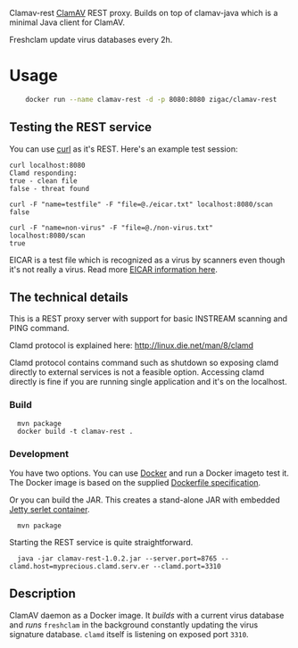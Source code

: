 Clamav-rest [ClamAV](http://www.clamav.net/) REST proxy. Builds on top of clamav-java which is a minimal Java client for ClamAV.

Freshclam update virus databases every 2h.

# Usage

```bash
    docker run --name clamav-rest -d -p 8080:8080 zigac/clamav-rest
```

## Testing the REST service

You can use [curl](http://curl.haxx.se/) as it's REST. Here's an example test session:

```
curl localhost:8080
Clamd responding: 
true - clean file
false - threat found

curl -F "name=testfile" -F "file=@./eicar.txt" localhost:8080/scan
false

curl -F "name=non-virus" -F "file=@./non-virus.txt" localhost:8080/scan
true
```

EICAR is a test file which is recognized as a virus by scanners even though it's not really a virus. Read more [EICAR information here](https://www.eicar.org/?page_id=3950).


## The technical details

This is a REST proxy server with support for basic INSTREAM scanning and PING command. 

Clamd protocol is explained here:
http://linux.die.net/man/8/clamd

Clamd protocol contains command such as shutdown so exposing clamd directly to external services is not a feasible option. Accessing clamd directly is fine if you are running single application and it's on the localhost. 

### Build
```
  mvn package
  docker build -t clamav-rest .
```

### Development

You have two options. You can use [Docker](https://www.docker.com/) and run a Docker imageto test it. The Docker image is based on the supplied [Dockerfile specification](https://github.com/solita/clamav-rest/blob/master/Dockerfile).

Or you can build the JAR. This creates a stand-alone JAR with embedded [Jetty serlet container](http://www.eclipse.org/jetty/).

```
  mvn package
```

Starting the REST service is quite straightforward.

```
  java -jar clamav-rest-1.0.2.jar --server.port=8765 --clamd.host=myprecious.clamd.serv.er --clamd.port=3310
```

## Description
ClamAV daemon as a Docker image. It *builds* with a current virus database and
*runs* `freshclam` in the background constantly updating the virus signature database. `clamd` itself
is listening on exposed port `3310`.

